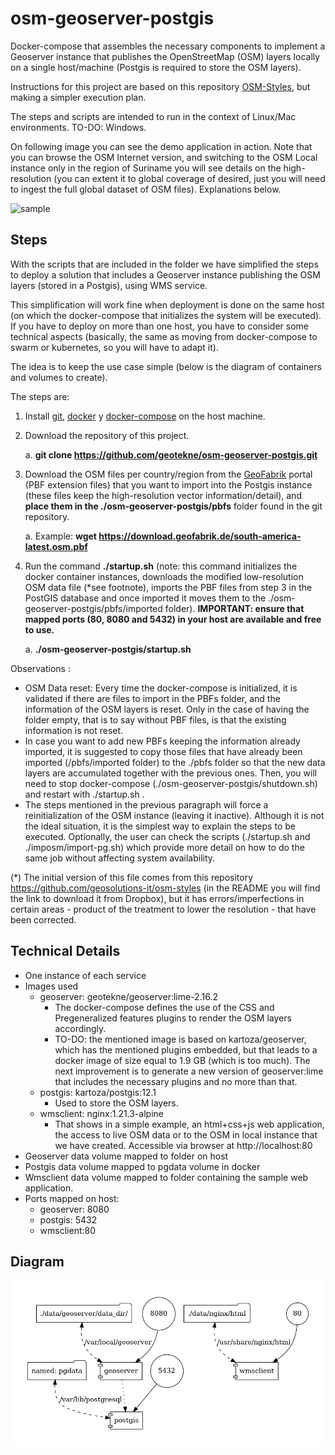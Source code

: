 # osm-geoserver-postgis
Docker-compose that assembles the necessary components to implement a Geoserver instance that publishes the OpenStreetMap (OSM) layers locally on a single host/machine (Postgis is required to store the OSM layers).

Instructions for this project are based on this repository [OSM-Styles](https://github.com/geosolutions-it/osm-styles), but making a simpler execution plan.

The steps and scripts are intended to run in the context of Linux/Mac environments. TO-DO: Windows.

On following image you can see the demo application in action. Note that you can browse the OSM Internet version, and switching to the OSM Local instance only in the region of Suriname you will see details on the high-resolution (you can extent it to global coverage of desired, just you will need to ingest the full global dataset of OSM files). Explanations below.

![sample](./img/osm-geoserver-postgis-optimized.gif)

## Steps

With the scripts that are included in the folder we have simplified the steps to deploy a solution that includes a Geoserver instance publishing the OSM layers (stored in a Postgis), using WMS service.

This simplification will work fine when deployment is done on the same host (on which the docker-compose that initializes the system will be executed). If you have to deploy on more than one host, you have to consider some technical aspects (basically, the same as moving from docker-compose to swarm or kubernetes, so you will have to adapt it).

The idea is to keep the use case simple (below is the diagram of containers and volumes to create).

The steps are:

1. Install [git](https://github.com/git-guides/install-git), [docker](https://docs.docker.com/engine/install/ubuntu/) y [docker-compose](https://docs.docker.com/compose/install/) on the host machine.

2. Download the repository of this project.

   a. **git clone https://github.com/geotekne/osm-geoserver-postgis.git**

3. Download the OSM files per country/region from the [GeoFabrik](https://download.geofabrik.de/) portal (PBF extension files) that you want to import into the Postgis instance (these files keep the high-resolution vector information/detail), and **place them in the ./osm-geoserver-postgis/pbfs** folder found in the git repository.

   a. Example:  **wget https://download.geofabrik.de/south-america-latest.osm.pbf**

4. Run the command **./startup.sh** (note: this command initializes the docker container instances, downloads the modified low-resolution OSM data file (*see footnote), imports the PBF files from step 3 in the PostGIS database and once imported it moves them to the ./osm-geoserver-postgis/pbfs/imported folder). **IMPORTANT: ensure that mapped ports (80, 8080 and 5432) in your host are available and free to use.**

   a.  **./osm-geoserver-postgis/startup.sh**

Observations :

- OSM Data reset: Every time the docker-compose is initialized, it is validated if there are files to import in the PBFs folder, and the information of the OSM layers is reset. Only in the case of having the folder empty, that is to say without PBF files, is that the existing information is not reset.
- In case you want to add new PBFs keeping the information already imported, it is suggested to copy those files that have already been imported (/pbfs/imported folder) to the ./pbfs folder so that the new data layers are accumulated together with the previous ones. Then, you will need to stop docker-compose (./osm-geoserver-postgis/shutdown.sh) and restart with ./startup.sh .
- The steps mentioned in the previous paragraph will force a reinitialization of the OSM instance (leaving it inactive). Although it is not the ideal situation, it is the simplest way to explain the steps to be executed. Optionally, the user can check the scripts (./startup.sh and ./imposm/import-pg.sh) which provide more detail on how to do the same job without affecting system availability.

(*) The initial version of this file comes from this repository https://github.com/geosolutions-it/osm-styles (in the README you will find the link to download it from Dropbox), but it has errors/imperfections in certain areas - product of the treatment to lower the resolution - that have been corrected.



## Technical Details

- One instance of each service
- Images used
  - geoserver: geotekne/geoserver:lime-2.16.2
    - The docker-compose defines the use of the CSS and Pregeneralized features plugins to render the OSM layers accordingly.
    - TO-DO: the mentioned image is based on kartoza/geoserver, which has the mentioned plugins embedded, but that leads to a docker image of size equal to 1.9 GB (which is too much). The next improvement is to generate a new version of geoserver:lime that includes the necessary plugins and no more than that.
  - postgis: kartoza/postgis:12.1
    - Used to store the OSM layers.
  - wmsclient: nginx:1.21.3-alpine
    - That shows in a simple example, an html+css+js web application, the access to live OSM data or to the OSM in local instance that we have created. Accessible via browser at http://localhost:80
- Geoserver data volume mapped to folder on host
- Postgis data volume mapped to pgdata volume in docker
- Wmsclient data volume mapped to folder containing the sample web application.
- Ports mapped on host:
  - geoserver: 8080
  - postgis: 5432
  - wmsclient:80

## Diagram

![](./diagram.png)
